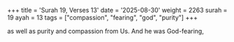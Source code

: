 +++
title = 'Surah 19, Verses 13'
date = '2025-08-30'
weight = 2263
surah = 19
ayah = 13
tags = ["compassion", "fearing", "god", "purity"]
+++

as well as purity and compassion from Us. And he was God-fearing,